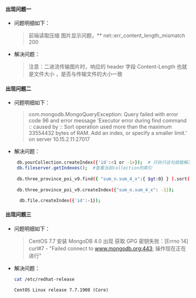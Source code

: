 #### 出现问题一
 * 问题明细如下：
    > 前端读取压缩 图片显示问题，** net::err_content_length_mismatch 200
 * 解决问题：
    > 注意：二进流传输图片时，响应的 header 字段 Content-Length 也就是文件大小 ，是否与传输文件的大小一致

    
#### 出现问题二
 * 问题明细如下：
    > com.mongodb.MongoQueryException: 
        Query failed with error code 96 and error message 'Executor error during find command :: caused by :: Sort operation used more than the maximum 33554432 bytes of RAM. Add an index, or specify a smaller limit.' on server 10.15.2.11:27017 
 * 解决问题：
   ```bash
    db.yourCollection.createIndex({'id':<1 or -1>});  # 只执行这句就能解决bug  注意不能直接复制粘贴，要根据集合编写语句。
    db.fileserver.getIndexes();  #查看当前collection的索引
    
    db.three_province_poi_v9.find({ "sum_n.sum_4_x":{ $gt:0} } ).sort({"sum_n.sum_4_x":-1});
    
    db.three_province_poi_v9.createIndex({"sum_n.sum_4_x": -1});
   ```
   ```bash
     db.file.createIndex({'id':-1});
   ```
#### 出现问题三
 * 问题明细如下：
    > CentOS 7.7 安装 MongoDB 4.0 出现  获取 GPG 密钥失败：[Errno 14] curl#7 - "Failed connect to www.mongodb.org:443; 操作现在正在进行"
 * 解决问题：
   ```bash
   cat /etc/redhat-release
   ```
   ```text
   CentOS Linux release 7.7.1908 (Core)
   ```